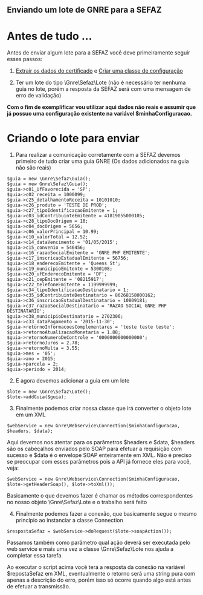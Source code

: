 ## Enviando um lote de GNRE para a SEFAZ

# Antes de tudo ...

Antes de enviar algum lote para a SEFAZ você deve primeiramente seguir esses passos:

1) [Extrair os dados do certificado](./extraindo-dados-certificado.md) e [Criar uma classe de configuração](./usando-dados-certificado-extraido.md)

2) Ter um lote do tipo \Gnre\Sefaz\Lote (não é necessário ter nenhuma guia no lote, porém a resposta da SEFAZ será com uma mensagem de erro de validação)

**Com o fim de exemplificar vou utilizar aqui dados não reais e assumir que já possuo uma configuração existente na variável $minhaConfiguracao.**


# Criando o lote para enviar

1) Para realizar a comunicação corretamente com a SEFAZ devemos primeiro de tudo criar uma guia GNRE (Os dados adicionados na guia não são reais)

```
$guia = new \Gnre\Sefaz\Guia();
$guia = new Gnre\Sefaz\Guia();
$guia->c01_UfFavorecida = 'SP';
$guia->c02_receita = 1000099;
$guia->c25_detalhamentoReceita = 10101010;
$guia->c26_produto = 'TESTE DE PROD';
$guia->c27_tipoIdentificacaoEmitente = 1;
$guia->c03_idContribuinteEmitente = 41819055000105;
$guia->c28_tipoDocOrigem = 10;
$guia->c04_docOrigem = 5656;
$guia->c06_valorPrincipal = 10.99;
$guia->c10_valorTotal = 12.52;
$guia->c14_dataVencimento = '01/05/2015';
$guia->c15_convenio = 546456;
$guia->c16_razaoSocialEmitente = 'GNRE PHP EMITENTE';
$guia->c17_inscricaoEstadualEmitente = 56756;
$guia->c18_enderecoEmitente = 'Queens St';
$guia->c19_municipioEmitente = 5300108;
$guia->c20_ufEnderecoEmitente = 'DF';
$guia->c21_cepEmitente = '08215917';
$guia->c22_telefoneEmitente = 1199999999;
$guia->c34_tipoIdentificacaoDestinatario = 1;
$guia->c35_idContribuinteDestinatario = 86268158000162;
$guia->c36_inscricaoEstadualDestinatario = 10809181;
$guia->c37_razaoSocialDestinatario = 'RAZAO SOCIAL GNRE PHP DESTINATARIO';
$guia->c38_municipioDestinatario = 2702306;
$guia->c33_dataPagamento = '2015-11-30';
$guia->retornoInformacoesComplementares = 'teste teste teste';
$guia->retornoAtualizacaoMonetaria = 1.88;
$guia->retornoNumeroDeControle = '0000000000000000';
$guia->retornoJuros = 2.78;
$guia->retornoMulta = 3.55;
$guia->mes = '05';
$guia->ano = 2015;
$guia->parcela = 2;
$guia->periodo = 2014;
```
2) E agora devemos adicionar a guia em um lote
```
$lote = new \Gnre\Sefaz\Lote();
$lote->addGuia($guia);
```
3) Finalmente podemos criar nossa classe que irá converter o objeto lote em um XML
```
$webService = new Gnre\Webservice\Connection($minhaConfiguracao, $headers, $data);
```
Aqui devemos nos atentar para os parâmetros $headers e $data, $headers são os cabeçalhos enviados pelo SOAP para efetuar a requisição com sucesso e $data é o envelope SOAP enteiramente em XML.
Não é preciso se preocupar com esses parâmetros pois a API já fornece eles para você, veja:
```
$webService = new Gnre\Webservice\Connection($minhaConfiguracao, $lote->getHeaderSoap(), $lote->toXml());
```
Basicamente o que devemos fazer é chamar os métodos correspondentes no nosso objeto \Gnre\Sefaz\Lote e o trabalho será feito

4) Finalmente podemos fazer a conexão, que basicamente segue o mesmo princípio ao instanciar a classe Connection
```
$respostaSefaz = $webService->doRequest($lote->soapAction());
```
Passamos também como parâmetro qual ação deverá ser executada pelo web service e mais uma vez a classe \Gnre\Sefaz\Lote nos ajuda a completar essa tarefa.

Ao executar o script acima você terá a resposta da conexão na variável $repostaSefaz em XML, eventualmente o retorno será uma string pura com apenas a descrição do erro, porém isso só ocorre quando algo está antes de efetuar a transmissão.